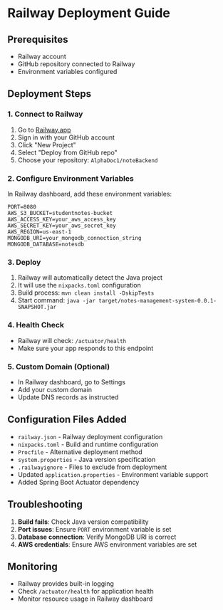 # Railway Deployment Guide

## Prerequisites
- Railway account
- GitHub repository connected to Railway
- Environment variables configured

## Deployment Steps

### 1. Connect to Railway
1. Go to [Railway.app](https://railway.app)
2. Sign in with your GitHub account
3. Click "New Project"
4. Select "Deploy from GitHub repo"
5. Choose your repository: `AlphaDoc1/noteBackend`

### 2. Configure Environment Variables
In Railway dashboard, add these environment variables:

```
PORT=8080
AWS_S3_BUCKET=studentnotes-bucket
AWS_ACCESS_KEY=your_aws_access_key
AWS_SECRET_KEY=your_aws_secret_key
AWS_REGION=us-east-1
MONGODB_URI=your_mongodb_connection_string
MONGODB_DATABASE=notesdb
```

### 3. Deploy
1. Railway will automatically detect the Java project
2. It will use the `nixpacks.toml` configuration
3. Build process: `mvn clean install -DskipTests`
4. Start command: `java -jar target/notes-management-system-0.0.1-SNAPSHOT.jar`

### 4. Health Check
- Railway will check: `/actuator/health`
- Make sure your app responds to this endpoint

### 5. Custom Domain (Optional)
- In Railway dashboard, go to Settings
- Add your custom domain
- Update DNS records as instructed

## Configuration Files Added

- `railway.json` - Railway deployment configuration
- `nixpacks.toml` - Build and runtime configuration
- `Procfile` - Alternative deployment method
- `system.properties` - Java version specification
- `.railwayignore` - Files to exclude from deployment
- Updated `application.properties` - Environment variable support
- Added Spring Boot Actuator dependency

## Troubleshooting

1. **Build fails**: Check Java version compatibility
2. **Port issues**: Ensure `PORT` environment variable is set
3. **Database connection**: Verify MongoDB URI is correct
4. **AWS credentials**: Ensure AWS environment variables are set

## Monitoring
- Railway provides built-in logging
- Check `/actuator/health` for application health
- Monitor resource usage in Railway dashboard
